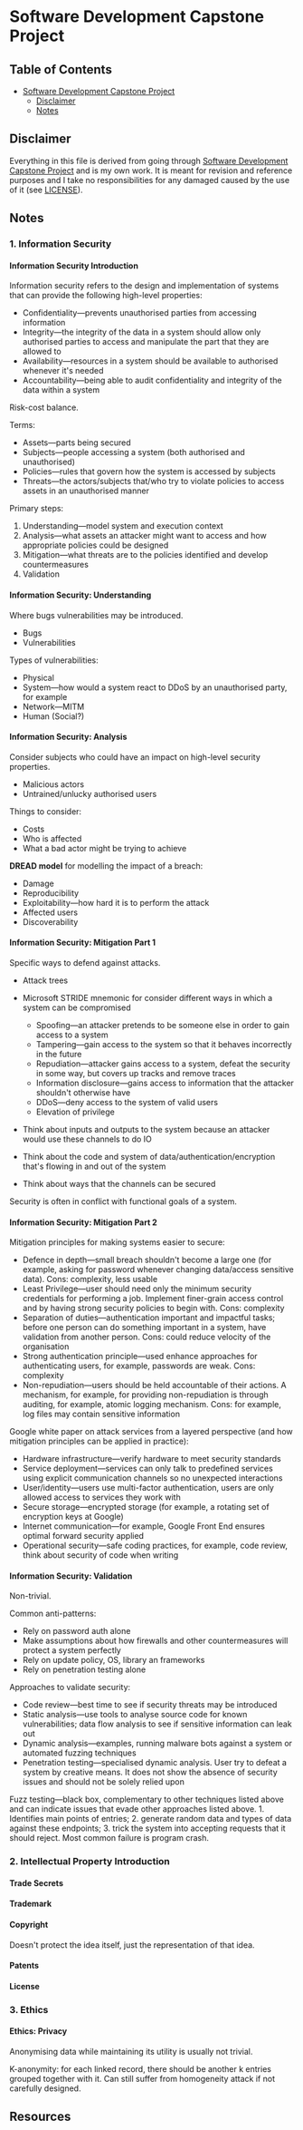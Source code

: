 # Software Development Capstone Project

## Table of Contents

* [Software Development Capstone Project](#software-development-capstone-project)
  * [Disclaimer](#disclaimer)
  * [Notes](#notes)

## Disclaimer

Everything in this file is derived from going through [Software Development Capstone Project](https://www.edx.org/course/software-development-capstone-project-ubcx-softengprjx) and is my own work. It is meant for revision and reference purposes and I take no responsibilities for any damaged caused by the use of it (see [LICENSE](https://github.com/honmanyau/study-notes/blob/master/LICENSE.md)).

## Notes

### 1. Information Security

#### Information Security Introduction

Information security refers to the design and implementation of systems that can provide the following high-level properties:

* Confidentiality—prevents unauthorised parties from accessing information
* Integrity—the integrity of the data in a system should allow only authorised parties to access and manipulate the part that they are allowed to
* Availability—resources in a system should be available to authorised whenever it's needed
* Accountability—being able to audit confidentiality and integrity of the data within a system

Risk-cost balance.

Terms:

* Assets—parts being secured
* Subjects—people accessing a system (both authorised and unauthorised)
* Policies—rules that govern how the system is accessed by subjects
* Threats—the actors/subjects that/who try to violate policies to access assets in an unauthorised manner

Primary steps:

1. Understanding—model system and execution context
2. Analysis—what assets an attacker might want to access and how appropriate policies could be designed
3. Mitigation—what threats are to the policies identified and develop countermeasures
4. Validation

#### Information Security: Understanding

Where bugs vulnerabilities may be introduced.

* Bugs
* Vulnerabilities

Types of vulnerabilities:

* Physical
* System—how would a system react to DDoS by an unauthorised party, for example
* Network—MITM
* Human (Social?)

#### Information Security: Analysis

Consider subjects who could have an impact on high-level security properties.

* Malicious actors
* Untrained/unlucky authorised users

Things to consider:

* Costs
* Who is affected
* What a bad actor might be trying to achieve

**DREAD model** for modelling the impact of a breach:

* Damage
* Reproducibility
* Exploitability—how hard it is to perform the attack
* Affected users
* Discoverability

#### Information Security: Mitigation Part 1

Specific ways to defend against attacks.

* Attack trees
* Microsoft STRIDE mnemonic for consider different ways in which a system can be compromised
  * Spoofing—an attacker pretends to be someone else in order to gain access to a system
  * Tampering—gain access to the system so that it behaves incorrectly in the future
  * Repudiation—attacker gains access to a system, defeat the security in some way, but covers up tracks and remove traces
  * Information disclosure—gains access to information that the attacker shouldn't otherwise have
  * DDoS—deny access to the system of valid users
  * Elevation of privilege

* Think about inputs and outputs to the system because an attacker would use these channels to do IO
* Think about the code and system of data/authentication/encryption that's flowing in and out of the system
* Think about ways that the channels can be secured

Security is often in conflict with functional goals of a system.

#### Information Security: Mitigation Part 2

Mitigation principles for making systems easier to secure:

* Defence in depth—small breach shouldn't become a large one (for example, asking for password whenever changing data/access sensitive data). Cons: complexity, less usable
* Least Privilege—user should need only the minimum security credentials for performing a job. Implement finer-grain access control and by having strong security policies to begin with. Cons: complexity
* Separation of duties—authentication important and impactful tasks; before one person can do something important in a system, have validation from another person. Cons: could reduce velocity of the organisation
* Strong authentication principle—used enhance approaches for authenticating users, for example, passwords are weak. Cons: complexity
* Non-repudiation—users should be held accountable of their actions. A mechanism, for example, for providing non-repudiation is through auditing, for example, atomic logging mechanism. Cons: for example, log files may contain sensitive information

Google white paper on attack services from a layered perspective (and how mitigation principles can be applied in practice):

* Hardware infrastructure—verify hardware to meet security standards
* Service deployment—services can only talk to predefined services using explicit communication channels so no unexpected interactions
* User/identity—users use multi-factor authentication, users are only allowed access to services they work with
* Secure storage—encrypted storage (for example, a rotating set of encryption keys at Google)
* Internet communication—for example, Google Front End ensures optimal forward security applied
* Operational security—safe coding practices, for example, code review, think about security of code when writing

#### Information Security: Validation

Non-trivial.

Common anti-patterns:

* Rely on password auth alone
* Make assumptions about how firewalls and other countermeasures will protect a system perfectly
* Rely on update policy, OS, library an frameworks
* Rely on penetration testing alone

Approaches to validate security:

* Code review—best time to see if security threats may be introduced
* Static analysis—use tools to analyse source code for known vulnerabilities; data flow analysis to see if sensitive information can leak out
* Dynamic analysis—examples, running malware bots against a system or automated fuzzing techniques
* Penetration testing—specialised dynamic analysis. User try to defeat a system by creative means. It does not show the absence of security issues and should not be solely relied upon

Fuzz testing—black box, complementary to other techniques listed above and can indicate issues that evade other approaches listed above. 1. Identifies main points of entries; 2. generate random data and types of data against these endpoints; 3. trick the system into accepting requests that it should reject. Most common failure is program crash.

### 2. Intellectual Property Introduction

#### Trade Secrets

#### Trademark

#### Copyright

Doesn't protect the idea itself, just the representation of that idea.

#### Patents

#### License

### 3. Ethics

#### Ethics: Privacy

Anonymising data while maintaining its utility is usually not trivial.

K-anonymity: for each linked record, there should be another k entries grouped together with it. Can still suffer from homogeneity attack if not carefully designed.






## Resources
